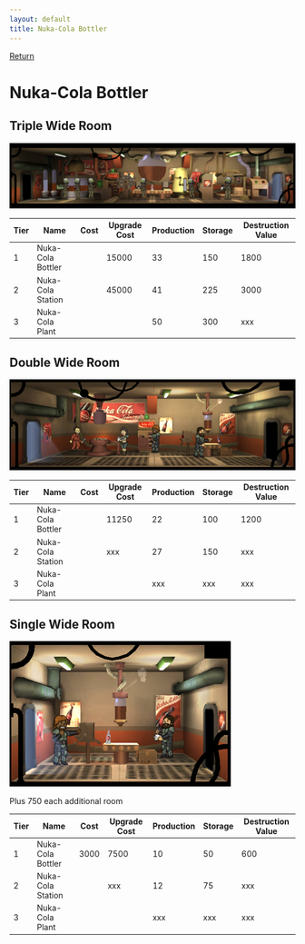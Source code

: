 ```yaml
---
layout: default
title: Nuka-Cola Bottler
---
```

[Return](../index.html)

Nuka-Cola Bottler
===========

## Triple Wide Room

![Storage Room](img/t3images/triplenukacolaplant.jpg)

Tier | Name | Cost | Upgrade Cost | Production | Storage | Destruction Value
------|------|------|------|------|------|------
1 | Nuka-Cola Bottler | | 15000 | 33 | 150 | 1800
2 | Nuka-Cola Station | | 45000 | 41 | 225 | 3000
3 | Nuka-Cola Plant | | | 50 | 300 | xxx

## Double Wide Room

![Storage Room](img/t1images/doublenukacolabottler.jpg)

Tier | Name | Cost | Upgrade Cost | Production | Storage | Destruction Value
------|------|------|------|------|------|------
1 | Nuka-Cola Bottler | | 11250 | 22 | 100 | 1200
2 | Nuka-Cola Station | | xxx | 27 | 150 | xxx
3 | Nuka-Cola Plant | | | xxx | xxx | xxx

## Single Wide Room

![Storage Room](img/t1images/singlenukacolabottler.jpg)

Plus 750 each additional room

Tier | Name | Cost | Upgrade Cost | Production | Storage | Destruction Value
------|------|------|------|------|------|------
1 | Nuka-Cola Bottler | 3000 | 7500 | 10 | 50 | 600
2 | Nuka-Cola Station | | xxx | 12 | 75 | xxx
3 | Nuka-Cola Plant | | | xxx | xxx | xxx
